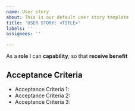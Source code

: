 ```yaml
---
name: User story
about: This is our default user story template
title: 'USER STORY: <TITLE>'
labels: ''
assignees: ''

---
```


As a **role** I can **capability**, so that **receive benefit**
  
## Acceptance Criteria
  * Acceptance Criteria 1:
  * Acceptance Criteria 2:
  * Acceptance Criteria 3:

